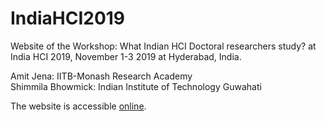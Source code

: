 # IndiaHCI2019
Website of the Workshop: What Indian HCI Doctoral researchers study? at India HCI 2019, November 1-3 2019 at Hyderabad, India.

Amit Jena: IITB-Monash Research Academy <br/>
Shimmila Bhowmick: Indian Institute of Technology Guwahati

The website is accessible [online]().

